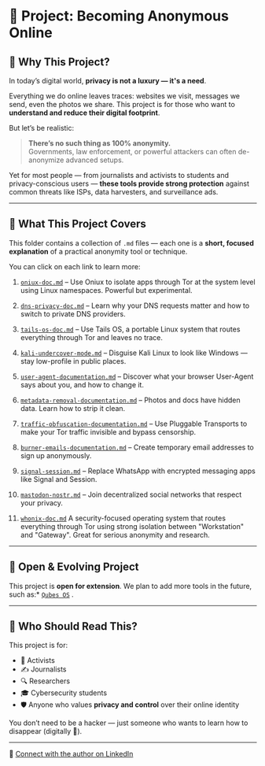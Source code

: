 # 👤 Project: Becoming Anonymous Online

## 🧭 Why This Project?

In today’s digital world, **privacy is not a luxury — it's a need**.

Everything we do online leaves traces: websites we visit, messages we send, even the photos we share. This project is for those who want to **understand and reduce their digital footprint**.

But let’s be realistic:  
> **There’s no such thing as 100% anonymity.**  
Governments, law enforcement, or powerful attackers can often de-anonymize advanced setups.

Yet for most people — from journalists and activists to students and privacy-conscious users — **these tools provide strong protection** against common threats like ISPs, data harvesters, and surveillance ads.

---

## 🧠 What This Project Covers

This folder contains a collection of `.md` files — each one is a **short, focused explanation** of a practical anonymity tool or technique.

You can click on each link to learn more:

1. [`oniux-doc.md`](oniux-doc.md) – Use Oniux to isolate apps through Tor at the system level using Linux namespaces. Powerful but experimental.

2. [`dns-privacy-doc.md`](dns-privacy-doc.md) – Learn why your DNS requests matter and how to switch to private DNS providers.

3. [`tails-os-doc.md`](tails-os-doc.md) – Use Tails OS, a portable Linux system that routes everything through Tor and leaves no trace.

4. [`kali-undercover-mode.md`](kali-undercover-mode.md) – Disguise Kali Linux to look like Windows — stay low-profile in public places.

5. [`user-agent-documentation.md`](user-agent-documentation.md) – Discover what your browser User-Agent says about you, and how to change it.

6. [`metadata-removal-documentation.md`](metadata-removal-documentation.md) – Photos and docs have hidden data. Learn how to strip it clean.

7. [`traffic-obfuscation-documentation.md`](traffic-obfuscation-documentation.md) – Use Pluggable Transports to make your Tor traffic invisible and bypass censorship.

8. [`burner-emails-documentation.md`](burner-emails-documentation.md) – Create temporary email addresses to sign up anonymously.

9. [`signal-session.md`](signal-session.md) – Replace WhatsApp with encrypted messaging apps like Signal and Session.

10. [`mastodon-nostr.md`](mastodon-nostr.md) – Join decentralized social networks that respect your privacy.

11. [`whonix-doc.md`](whonix-documentation.md) A security-focused operating system that routes everything through Tor using strong isolation between "Workstation" and "Gateway". Great for serious anonymity and research.


---

## 🧩 Open & Evolving Project

This project is **open for extension**. We plan to add more tools in the future, such as:* [`Qubes OS`](https://www.qubes-os.org/) .


---

## 👥 Who Should Read This?

This project is for:

- 📢 Activists  
- ✍️ Journalists  
- 🔍 Researchers  
- 🎓 Cybersecurity students  
- 🛡️ Anyone who values **privacy and control** over their online identity

You don’t need to be a hacker — just someone who wants to learn how to disappear (digitally 👻).

---

🔗 [Connect with the author on LinkedIn](https://www.linkedin.com/in/ahmed-argoubi-773808299/)

